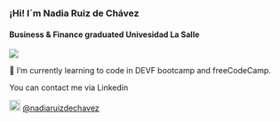 ### ¡Hi! I´m Nadia Ruiz de Chávez 

#### Business & Finance graduated Univesidad La Salle 


<img src="https://media.tenor.com/pttxLYVbZH8AAAAM/hello-pinguin.gif" >
<p>🌱 I’m currently learning to code in DEVF bootcamp and freeCodeCamp. </p>
<p> You can contact me via Linkedin</p>
<img src="https://upload.wikimedia.org/wikipedia/commons/thumb/c/ca/LinkedIn_logo_initials.png/640px-LinkedIn_logo_initials.png" height="20px"  > <a href=""https://www.linkedin.com/in/nadiaruizdechavez/> @nadiaruizdechavez </a>
<!--
**nadia19081d/nadia19081d** is a ✨ _special_ ✨ repository because its `README.md` (this file) appears on your GitHub profile.

Here are some ideas to get you started:

- 🔭 I’m currently working on ...
-  ...
- 👯 I’m looking to collaborate on ...
- 🤔 I’m looking for help with ...
- 💬 Ask me about ...
- 📫 How to reach me: ...
- 😄 Pronouns: ...
- ⚡ Fun fact: ...
-->
